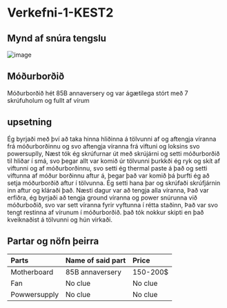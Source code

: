 # Verkefni-1-KEST2
## Mynd af snúra tengslu
![image](https://user-images.githubusercontent.com/111759185/224196666-2adb0b8a-c138-4753-a419-0fd96d0df73e.png)
## Móðurborðið
Móðurborðið hét 85B annaversery og var ágætilega stórt með 7 skrúfuholum og fullt af vírum
## upsetning
Ég byrjaði með því að taka hinna hliðinna á tölvunni af og aftengja víranna frá móðurborðinnu og svo aftengja víranna frá viftuni og loksins svo powersuplly, Næst tók ég skrúfurnar út með skrújárni og setti móðurborðið til hliðar í smá, svo þegar allt var komið úr tölvunni þurkkði ég ryk og skít af viftunni og af móðurborðinnu, svo setti ég thermal paste á það og setti viftunna af móður borðinnu aftur á, þegar það var komið þá þurfti ég að setja móðurborðið aftur í tölvunna. Ég setti hana þar og skrúfaði skrúfjárnin inn aftur og kláraði það. Næsti dagur var að tengja alla víranna, Það var erfiðra, ég byrjaði að tengja ground víranna og power snúrunna við móðurboðið, svo var sett víranna fyrir vyftunna í rétta staðinn, Það var svo tengt restinna af vírunum í móðurborðið. það tók nokkur skipti en það kveiknaðist á tölvunni og hún virkaði.
## Partar og nöfn þeirra
|Parts|Name of said part|Price|
|:---------|:---------|:---------|
|Motherboard|85B annaversery|150-200$|
Fan|No clue|No clue|
Powwersupply|No clue|No clue|
